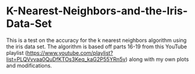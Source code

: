# K-Nearest-Neighbors-and-the-Iris-Data-Set

This is a test on the accuracy for the k nearest neighbors algorithm using the iris data set. The algorithm is based off parts 16-19 from this YouTube 
playlist (https://www.youtube.com/playlist?list=PLQVvvaa0QuDfKTOs3Keq_kaG2P55YRn5v) along with my own plots and modifications.
